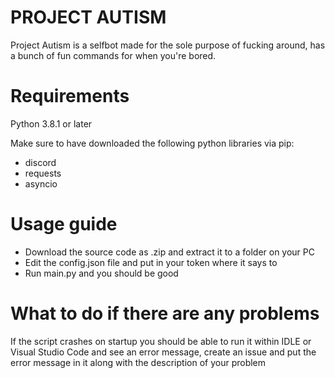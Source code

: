 # PROJECT AUTISM
Project Autism is a selfbot made for the sole purpose of fucking around, has a bunch of fun commands for when you're bored.

# Requirements
Python 3.8.1 or later

Make sure to have downloaded the following python libraries via pip:
- discord
- requests
- asyncio
 
# Usage guide
- Download the source code as .zip and extract it to a folder on your PC
- Edit the config.json file and put in your token where it says to
- Run main.py and you should be good

# What to do if there are any problems
If the script crashes on startup you should be able to run it within IDLE or Visual Studio Code and see an error message, create an issue and put the error message in it along with the description of your problem
